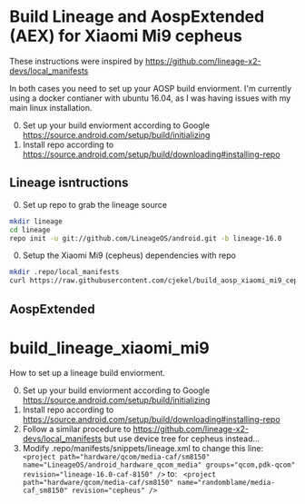 # Build Lineage and AospExtended (AEX) for Xiaomi Mi9 cepheus

These instructions were inspired by https://github.com/lineage-x2-devs/local_manifests

In both cases you need to set up your AOSP build enviorment. I'm currently using a docker contianer with ubuntu 16.04, as I was having issues with my main linux installation.

0. Set up your build enviorment according to Google https://source.android.com/setup/build/initializing
0. Install repo according to https://source.android.com/setup/build/downloading#installing-repo

## Lineage isntructions

0. Set up repo to grab the lineage source
```bash
mkdir lineage
cd lineage
repo init -u git://github.com/LineageOS/android.git -b lineage-16.0
```
0. Setup the Xiaomi Mi9 (cepheus) dependencies with repo
```bash
mkdir .repo/local_manifests
curl https://raw.githubusercontent.com/cjekel/build_aosp_xiaomi_mi9_cepheus/master/my_manifest.xml > .repo/local_manifests/my_manifest.xml
```

## AospExtended

# build_lineage_xiaomi_mi9

How to set up a lineage build enviorment.

0. Set up your build enviorment according to Google https://source.android.com/setup/build/initializing
0. Install repo according to https://source.android.com/setup/build/downloading#installing-repo
0. Follow a similar procedure to https://github.com/lineage-x2-devs/local_manifests but use device tree for cepheus instead...
0. Modify .repo/manifests/snippets/lineage.xml to change this line:``` <project path="hardware/qcom/media-caf/sm8150" name="LineageOS/android_hardware_qcom_media" groups="qcom,pdk-qcom" revision="lineage-16.0-caf-8150" />```
to:
``` <project path="hardware/qcom/media-caf/sm8150" name="randomblame/media-caf_sm8150" revision="cepheus" />```
